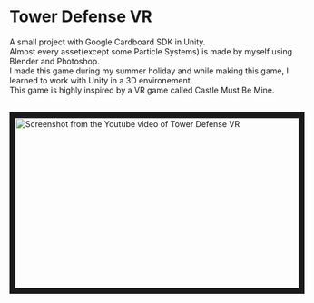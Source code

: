 # Tower Defense VR


<p>A small project with Google Cardboard SDK in Unity.<br>
Almost every asset(except some Particle Systems) is made by myself using Blender and Photoshop.<br>
I made this game during my summer holiday and while making this game, I learned to work with Unity in a 3D environement.<br>
This game is highly inspired by a VR game called Castle Must Be Mine.</p>
<br>
<a href="https://www.youtube.com/watch?feature=player_embedded&v=M54neLiSFv0" target="_blank">
<img src="https://user-images.githubusercontent.com/22680257/30480950-9a4770cc-9a1c-11e7-8c33-6a8557d587c8.png" 
alt="Screenshot from the Youtube video of Tower Defense VR" width="500" height="300" border="10"></a>

